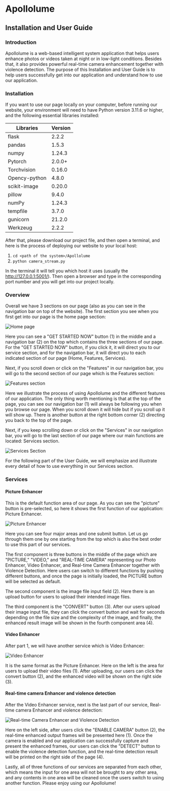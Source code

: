 # Apollolume

## Installation and User Guide

### Introduction

Apollolume is a web-based intelligent system application that helps users enhance photos or videos taken at night or in low-light conditions. Besides that, it also provides powerful real-time camera enhancement together with violence detection. The purpose of this Installation and User Guide is to help users successfully get into our application and understand how to use our application.



### Installation

If you want to use our page locally on your computer, before running our website, your environment will need to have Python version 3.11.6 or higher, and the following essential libraries installed:

| Libraries      | Version  |
| --------------- | -------  |
| flask           | 2.2.2    |
| pandas          | 1.5.3    |
| numpy           | 1.24.3   |
| Pytorch         | 2.0.0+   |
| Torchvision     | 0.16.0   |
| Opency-python   | 4.8.0    |
| scikit-image    | 0.20.0   |
| pillow          | 9.4.0    |
| numPy           | 1.24.3   |
| tempfile        | 3.7.0    |
| gunicorn        | 21.2.0   |
| Werkzeug        | 2.2.2    |

After that, please download our project file, and then open a terminal, and here is the process of deploying our website to your local host:

1. `cd <path of the system>/Apollolume`
2. `python camera_stream.py`

In the terminal it will tell you which host it uses (usually the http://127.0.0.1:5001/). Then open a browser and type in the corresponding port number and you will get into our project locally.

### Overview

Overall we have 3 sections on our page (also as you can see in the navigation bar on top of the website). The first section you see when you first get into our page is the home page section:

![Home page](images/Homesection.jpg)

Here you can see a "GET STARTED NOW" button (1) in the middle and a navigation bar (2) on the top which contains the three sections of our page. For the "GET STARTED NOW" button, if you click it, it will direct you to our service section, and for the navigation bar, it will direct you to each indicated section of our page (Home, Features, Services).

Next, if you scroll down or click on the "Features" in our navigation bar, you will go to the second section of our page which is the Features section:

![Features section](images/Featuressection.jpg)

Here we illustrate the process of using Apollolume and the different features of our application. The only thing worth mentioning is that at the top of the page, you can see our navigation bar (1) will always be following you when you browse our page. When you scroll down it will hide but if you scroll up it will show up. There is another button at the right bottom corner (2) directing you back to the top of the page.

Next, if you keep scrolling down or click on the "Services" in our navigation bar, you will go to the last section of our page where our main functions are located: Services section.

![Services Section](images/ServicesSD.png)

For the following part of the User Guide, we will emphasize and illustrate every detail of how to use everything in our Services section.

### Services

#### Picture Enhancer

This is the default function area of our page. As you can see the "picture" button is pre-selected, so here it shows the first function of our application: Picture Enhancer.

![Picture Enhancer](images/Service1.jpg)

Here you can see four major areas and one submit button. Let us go through them one by one starting from the top which is also the best order to use this part of our services.

The first component is three buttons in the middle of the page which are "PICTURE," "VIDEO," and "REAL-TIME CAMERA" representing our Photo Enhancer, Video Enhancer, and Real-time Camera Enhancer together with Violence Detection. Here users can switch to different functions by pushing different buttons, and once the page is initially loaded, the PICTURE button will be selected as default.

The second component is the image file input field (2). Here there is an upload button for users to upload their intended image files.

The third component is the "CONVERT" button (3). After our users upload their image input file, they can click the convert button and wait for seconds depending on the file size and the complexity of the image, and finally, the enhanced result image will be shown in the fourth component area (4).

#### Video Enhancer

After part 1, we will have another service which is Video Enhancer:

![Video Enhancer](images/Service2.jpg)

It is the same format as the Picture Enhancer. Here on the left is the area for users to upload their video files (1). After uploading, our users can click the convert button (2), and the enhanced video will be shown on the right side (3).

#### Real-time camera Enhancer and violence detection

After the Video Enhancer service, next is the last part of our service, Real-time camera Enhancer and violence detection:

![Real-time Camera Enhancer and Violence Detection](images/Service3.jpg)

Here on the left side, after users click the "ENABLE CAMERA" button (2), the real-time enhanced output frames will be presented here (1). Once the camera is enabled and our application can successfully capture and present the enhanced frames, our users can click the "DETECT" button to enable the violence detection function, and the real-time detection result will be printed on the right side of the page (4).

Lastly, all of three functions of our services are separated from each other, which means the input for one area will not be brought to any other area, and any contents in one area will be cleaned once the users switch to using another function. Please enjoy using our Apollolume!
